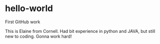 # hello-world
First GitHub work

This is Elaine from Cornell.
Had bit experience in python and JAVA, but still new to coding.
Gonna work hard!
